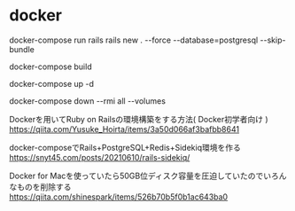 # docker

docker-compose run rails rails new . --force --database=postgresql --skip-bundle

docker-compose build

docker-compose up -d

docker-compose down --rmi all --volumes


Dockerを用いてRuby on Railsの環境構築をする方法( Docker初学者向け )
https://qiita.com/Yusuke_Hoirta/items/3a50d066af3bafbb8641

docker-composeでRails+PostgreSQL+Redis+Sidekiq環境を作る
https://snyt45.com/posts/20210610/rails-sidekiq/

Docker for Macを使っていたら50GB位ディスク容量を圧迫していたのでいろんなものを削除する
https://qiita.com/shinespark/items/526b70b5f0b1ac643ba0
